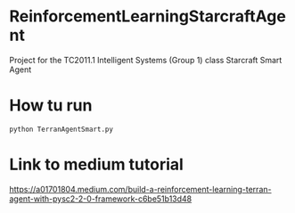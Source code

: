 # ReinforcementLearningStarcraftAgent
Project for the TC2011.1 Intelligent Systems (Group 1) class
Starcraft Smart Agent

# How tu run
```
python TerranAgentSmart.py
```

# Link to medium tutorial
https://a01701804.medium.com/build-a-reinforcement-learning-terran-agent-with-pysc2-2-0-framework-c6be51b13d48